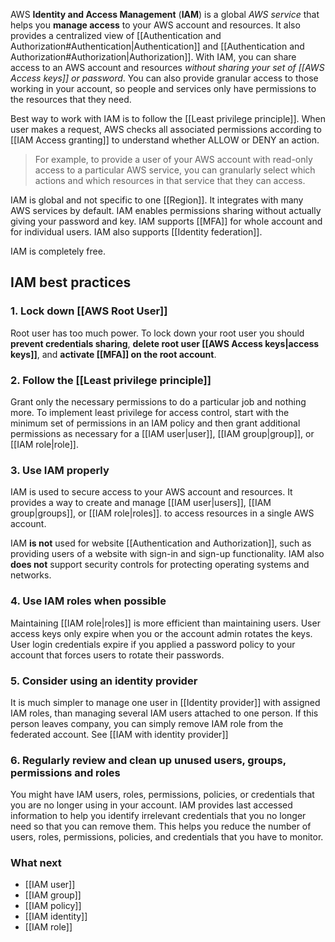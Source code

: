 AWS **Identity and Access Management** (**IAM**) is a global *AWS service* that helps you **manage access** to your AWS account and resources. It also provides a centralized view of [[Authentication and Authorization#Authentication|Authentication]] and [[Authentication and Authorization#Authorization|Authorization]]. With IAM, you can share access to an AWS account and resources *without sharing your set of [[AWS Access keys]] or password*. You can also provide granular access to those working in your account, so people and services only have permissions to the resources that they need. 

Best way to work with IAM is to follow the [[Least privilege principle]]. When user makes a request, AWS checks all associated permissions according to [[IAM Access granting]] to understand whether ALLOW or DENY an action.

> For example, to provide a user of your AWS account with read-only access to a particular AWS service, you can granularly select which actions and which resources in that service that they can access.

IAM is global and not specific to one [[Region]]. It integrates with many AWS services by default. IAM enables permissions sharing without actually giving your password and key. IAM supports [[MFA]] for whole account and for individual users. IAM also supports [[Identity federation]].

IAM is completely free.

## IAM best practices

### 1. Lock down [[AWS Root User]]

Root user has too much power. To lock down your root user you should **prevent credentials sharing**, **delete root user [[AWS Access keys|access keys]]**, and **activate [[MFA]] on the root account**.

### 2. Follow the [[Least privilege principle]]

Grant only the necessary permissions to do a particular job and nothing more. To implement least privilege for access control, start with the minimum set of permissions in an IAM policy and then grant additional permissions as necessary for a [[IAM user|user]], [[IAM group|group]], or [[IAM role|role]].

### 3. Use IAM properly

IAM is used to secure access to your AWS account and resources. It provides a way to create and manage  [[IAM user|users]], [[IAM group|groups]], or [[IAM role|roles]]. to access resources in a single AWS account. 

IAM **is not** used for website [[Authentication and Authorization]], such as providing users of a website with sign-in and sign-up functionality. IAM also **does not** support security controls for protecting operating systems and networks.

### 4. Use IAM roles when possible

Maintaining [[IAM role|roles]] is more efficient than maintaining users. User access keys only expire when you or the account admin rotates the keys. User login credentials expire if you applied a password policy to your account that forces users to rotate their passwords.

### 5. Consider using an identity provider

It is much simpler to manage one user in [[Identity provider]] with assigned IAM roles, than managing several IAM users attached to one person. If this person leaves company, you can simply remove IAM role from the federated account. See [[IAM with identity provider]]

### 6. Regularly review and clean up unused users, groups, permissions and roles

You might have IAM users, roles, permissions, policies, or credentials that you are no longer using in your account. IAM provides last accessed information to help you identify irrelevant credentials that you no longer need so that you can remove them. This helps you reduce the number of users, roles, permissions, policies, and credentials that you have to monitor.

### What next

- [[IAM user]]
- [[IAM group]]
- [[IAM policy]]
- [[IAM identity]]
- [[IAM role]]